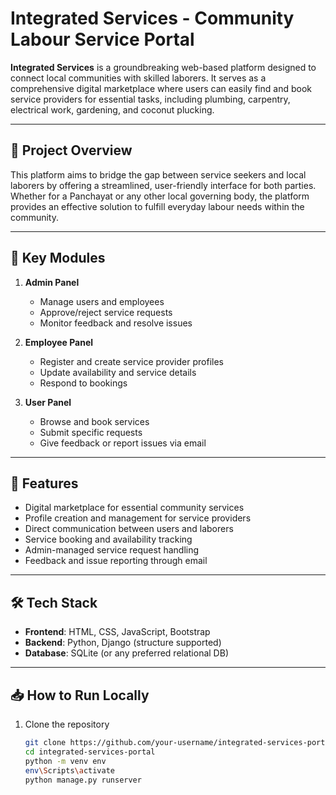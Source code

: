 # Integrated Services - Community Labour Service Portal

**Integrated Services** is a groundbreaking web-based platform designed to connect local communities with skilled laborers. It serves as a comprehensive digital marketplace where users can easily find and book service providers for essential tasks, including plumbing, carpentry, electrical work, gardening, and coconut plucking.

---

## 🚀 Project Overview

This platform aims to bridge the gap between service seekers and local laborers by offering a streamlined, user-friendly interface for both parties. Whether for a Panchayat or any other local governing body, the platform provides an effective solution to fulfill everyday labour needs within the community.

---

## 🧩 Key Modules

1. **Admin Panel**  
   - Manage users and employees  
   - Approve/reject service requests  
   - Monitor feedback and resolve issues

2. **Employee Panel**  
   - Register and create service provider profiles  
   - Update availability and service details  
   - Respond to bookings

3. **User Panel**  
   - Browse and book services  
   - Submit specific requests  
   - Give feedback or report issues via email

---

## 🎯 Features

- Digital marketplace for essential community services  
- Profile creation and management for service providers  
- Direct communication between users and laborers  
- Service booking and availability tracking  
- Admin-managed service request handling  
- Feedback and issue reporting through email

---

## 🛠️ Tech Stack

- **Frontend**: HTML, CSS, JavaScript, Bootstrap  
- **Backend**: Python, Django (structure supported)  
- **Database**: SQLite (or any preferred relational DB)   

---

## 📥 How to Run Locally

1. Clone the repository  
   ```bash
   git clone https://github.com/your-username/integrated-services-portal.git
   cd integrated-services-portal
   python -m venv env
   env\Scripts\activate
   python manage.py runserver
